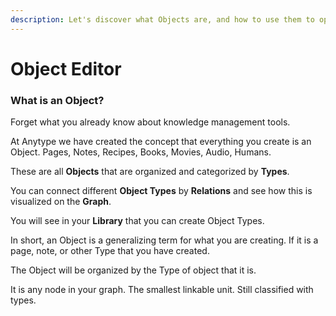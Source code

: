 ```yaml
---
description: Let's discover what Objects are, and how to use them to optimize your work.
---
```


# Object Editor

### What is an Object?

Forget what you already know about knowledge management tools.&#x20;

At Anytype we have created the concept that everything you create is an Object. Pages, Notes, Recipes, Books, Movies, Audio, Humans.&#x20;

These are all **Objects** that are organized and categorized by **Types**.&#x20;

You can connect different **Object Types** by **Relations** and see how this is visualized on the **Graph**.

You will see in your **Library** that you can create Object Types.&#x20;

In short, an Object is a generalizing term for what you are creating. If it is a page, note, or other Type that you have created.&#x20;

The Object will be organized by the Type of object that it is. &#x20;

It is any node in your graph. The smallest linkable unit. Still classified with types. &#x20;
